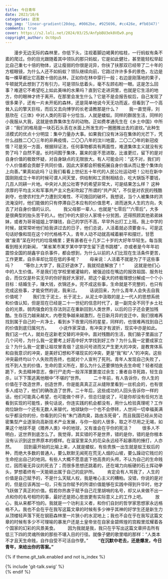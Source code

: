 ```yaml
---
title: 今日青年
date: 2023/10/6
categories: 迸发
top_img: 'linear-gradient(20deg, #0062be, #925696, #cc426e, #fb0347)'
comments: true
cover: https://s2.loli.net/2024/03/25/AnfpbBU3ek8VEw9.png
copyright_author: Oct0pu5
---
```


&ensp;&ensp;&ensp;&ensp;漫步无边无际的森林里，你低下头，注视着脚边褐黄的枯枝，一行蚂蚁有条不紊的爬过。你的目光跟随着其中领队的那只蚂蚁，它是如此健壮，甚至能轻松举起比自己重七十倍的物体，这让瘦弱的你很是诧异，你扶了扶那双已经带了二十年的方框眼镜，为什么人还不如蚂蚁？领队继续向前，它路过许许多多的景色，左边是每一棵草都比它高数十倍的丛林，正如你在林中穿行一般；右边是刚落地的果子，牛顿就凭此想到了万有引力，可是领队低着头，毫不左顾右盼一眼。这是怎么回事？难道它不希望吃上如此美味的水果吗？直到它走进洞里，也就是它生活的地方，你的眼神才终于离开。在那里会发生什么？它是不是会报告蚁后，自己发现了很多果子，还有一片未开拓的森林，还是简单地说今天无功而返，但看到了一个高耸入云的擎天巨柱，而后又去向博学的长老请教那是什么？
&ensp;&ensp;&ensp;&ensp;我一直觉得，刘慈欣在《三体》中对人类的形容十分恰当，人就是蝼蚁。同样的群居生活，同样的小我服从大我，这就是依靠集体生存的动物。正如费孝通先生在《乡土中国》中所讲：“我们的格局是一块石石头丢在水面上所发生的一圈圈推出去的波纹。”此种生活模式的优点十分明显：集中力量办大事。如果我们没有沐浴在集体的光芒下，凭什么战胜二〇〇三年的非典疫情，二〇〇八年的汶川地震，二〇二〇年的新冠疫情？可是另一方面，根据辩证法，任何事物都具有两面性，难道集体主义就没有劣势了吗？自然不是。长时间囿于集体，赢来的是不思进取，比谁更烂，留下的是对自身价值的极致怀疑，对自身缺点的无限放大。有人可能会问：“这不对，我们的个人价值都会贡献于共同价值，因此大家都会积极拓展自身价值从而让整个集体向上向善。”果真如此吗？让我们看看上世纪五十年代的人民公社运动吧！公社在新中国刚刚成立十年的时候可谓人间天堂，供给制和工资制相结合，吃大锅饭不要钱，几百人同耕一片地。中央对人民公社寄予的希望非常大，可是结果怎么样？ 这种浓厚的平均主义和军事共产主义色彩吹起了所谓的“共产风”，不仅是对农民的残酷剥夺，也使农村生产力遭到灾难性、不可挽回的破坏。我想说，当个人被集体的洪流淹没时，他们能做的只有停滞自己本应有的价值思考，进而迷失人生的方向，失去了对自身价值的认识。
&ensp;&ensp;&ensp;&ensp;我父母那一辈人，也就是“七零后”“六零后”，大多是很典型的抬头苦干的人。他们中的大部分人家境十分贫困，还得照顾其他弟弟妹妹，或者为哥哥姐姐上学赚钱，自己的学历不高，早早外出打工上班。我上中学的时候，就常常听他们给我讲过去的日子，他们总说，人活着就必须要奋斗。可是这句话好像和现在这个时代格格不入，青年人动不动就高喊着躺平和摆烂，甘愿做“废青”呆在时代的垃圾桶里；更有甚者在十几岁二十岁的大好年华轻生。每当我看到相关的新闻， “某省某市某岁某中学学生留下遗书跳楼”，亦或者是今年年初震惊全国的胡鑫宇自杀事件，都会想到，为什么以前的人们比现在生活条件更苦，工作更累，自杀率却比现在低的多呢？
&ensp;&ensp;&ensp;&ensp;母亲说：人活着不就是为了干这些事吗？
&ensp;&ensp;&ensp;&ensp;“等你上大学了，我正好退休了，我就彻底解放了！”
&ensp;&ensp;&ensp;&ensp;这就是他们心中的人生价值。不是我们在学校里被灌输的，被强迫挂在嘴边的报效祖国、服务社会，而仅仅是朴实无华的你好我好大家好。把这个最大的终极理想分解成一个个小目标：结婚生子，赚大钱，衣锦还乡。完不成这些事，生命就是不完整的，也只有完成这些事，才能安然的说，我来过。
&ensp;&ensp;&ensp;&ensp;话说回来，为什么青年人会失去自我价值呢？
&ensp;&ensp;&ensp;&ensp;我们生于泥土，长于泥土，从泥土中汲取的是上一代人的思想系统和价值认知，但是现在已经是二十一世纪的信息时代了，是一副完全不同于乡土社会的光景。弱肉强食的生存法则正在重新回到人类世界，以后的日子还会更加残酷。生存压力越来越大，内卷竞争越来越激烈，在日新月异的变迁中，我们很难再找到属于自己的一片净土，看到乡下夜里闪烁的星星，同样的，也很难再找到自己的价值到底归属何方。
&ensp;&ensp;&ensp;&ensp;小说作家深谙，有冲突才有波折，现实中亦是如此。我们这一代人，就处在这新老交替的冲突中。面对残酷的生活，我们脑子里画出了几个问号，为什么我一定要考上好高中好大学找到好工作？为什么我一定要成家立业？为什么我一定要让祖坟冒青烟？这些问号进而又产生更大的冲突，是教育体系和自我意识的冲突，是美好幻想和不堪现实的冲突，更是“我”和“人”的冲突。这些冲突最终均以个人失败而告终，也就对个人宣判了死刑。青年人发现自己失败了，找不到人生的价值，生命的意义所在，那么为什么还要惧怕失去生命呢？轻者彻底跪下，失去精神意志，像行尸走肉一般浑浑噩噩度过余生；重者自寻死路，轻生自杀，以下下策逃离他眼中“不堪的”世界。
&ensp;&ensp;&ensp;&ensp;二十年前，有人告诉你，你人生的价值在于改造世界，创造世界，你是能真真正正从缝隙里看到一丝机会的，也有很多人成功了，他们的确改造了世界。二十年后，这些成功的人回头告诉你一样的话，他们可能真心希望，也可能做个样子，但总归是说了，可是你却没有任何方法看到实现的可能性，换句话说，你连实践的机会都没有，用什么检验真理呢？工作岗位缺你一个还有无数人来替代，地球缺你一个也不会停转，人世间一切幸福美满似乎都没你的份，你看到的只有“朱门酒肉臭，路由冻死骨”，而且我国已经从劳动密集型产业逐渐向高新技术产业发展，与你一般的人很多，取之不尽用之无竭，如果这个地球不是《赡养人类》中的地球，又有谁会在乎你的死活？
&ensp;&ensp;&ensp;&ensp;很多人不明白，这世界到底怎么了。我觉得，其实错的不是世界，错的是你，错的是你根本没有认识到这世界原本的模样。在温室里呆久的花朵永远经不起暴雨的捶打，人亦然。
&ensp;&ensp;&ensp;&ensp;回到最开始的比喻上来，人就是蝼蚁，有些贵族一出生就是蚁王蚁后的种，而绝大多数的普通人，要么默默无闻死在荒无人烟的山坡，要么躁动它贱烂的生命挖出自己的地洞。有些人大概不愿意底下他高贵的头颅，不认为自己的生命贱烂，因而毫无异议的死去了；而很多思想还跳着的，还在竭力向板硬的石土挥动拳头，梦想着终有一天能砸出属于自己的庇护所。
&ensp;&ensp;&ensp;&ensp;肯定会有人骂我了，人生的价值是自己赋予的，不是什么天赋人权，我是唯心主义的糟粕。没错，你说的是对的，但是应该再加一句，只有当你赋予的所谓价值能够在实践中得到升华时，他才飞跃做了真正的价值。假若你热衷于赋予自己花里胡哨的名号，却又从来做不出一点和你的名号相符的事，最好还是把心思放更有实际意义上的工作上吧。
&ensp;&ensp;&ensp;&ensp;放心，我从来都不怕的。我就是一个功利主义者，和你们自封的哲学家思想家永远格格不入。我也不会在乎在我写这篇文章的时候有多少神乎其神的好学生还是新生力从顶楼轻声落下死在钢筋森林里一片狭小的水泥地上；我也不会在乎在我写这篇文章的时候有多少不可理喻的暴发户还是土皇帝坐在自家金碧辉煌的宫殿里炫耀着各个国家的幻彩的风景美食。
&ensp;&ensp;&ensp;&ensp;因为我就是我，我只在乎写出这篇文章抨击所有低三下四的灵魂所做的那些不堪入目的行径。就像子健的歌里唱的那样：“人类本不才且天生命贱，自作自受不可活自作孽。”
&ensp;&ensp;&ensp;&ensp;**“在沉默中老去，还是爆发，今日青年，来给出你的答案。”**

{% if theme.git_talk.enabled and not is_index %}  
<div>{% include 'git-talk.swig' %}</div>  
{% endif %}